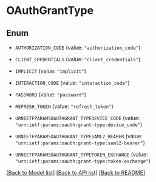 # OAuthGrantType

## Enum


* `AUTHORIZATION_CODE` (value: `"authorization_code"`)

* `CLIENT_CREDENTIALS` (value: `"client_credentials"`)

* `IMPLICIT` (value: `"implicit"`)

* `INTERACTION_CODE` (value: `"interaction_code"`)

* `PASSWORD` (value: `"password"`)

* `REFRESH_TOKEN` (value: `"refresh_token"`)

* `URNIETFPARAMSOAUTHGRANT_TYPEDEVICE_CODE` (value: `"urn:ietf:params:oauth:grant-type:device_code"`)

* `URNIETFPARAMSOAUTHGRANT_TYPESAML2_BEARER` (value: `"urn:ietf:params:oauth:grant-type:saml2-bearer"`)

* `URNIETFPARAMSOAUTHGRANT_TYPETOKEN_EXCHANGE` (value: `"urn:ietf:params:oauth:grant-type:token-exchange"`)


[[Back to Model list]](../README.md#documentation-for-models) [[Back to API list]](../README.md#documentation-for-api-endpoints) [[Back to README]](../README.md)


